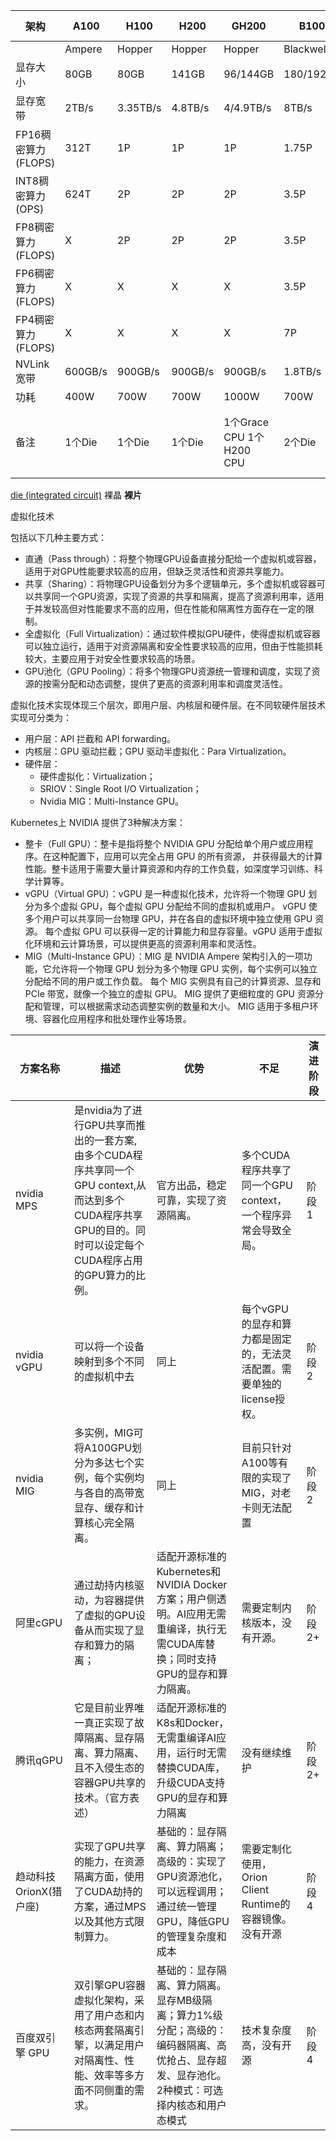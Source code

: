 <!-- markdownlint-disable MD041 -->

| 架构 | A100 | H100 | H200 | GH200 | B100 | B200 | Full B200 | GB200 |
| --- | --- | --- | --- | --- | --- | --- | --- | --- |
|  | Ampere | Hopper | Hopper | Hopper | Blackwell | Blackwell | Blackwell | Blackwell |
| 显存大小 | 80GB | 80GB | 141GB | 96/144GB | 180/192GB | 180/192GB | 192GB | 384GB |
| 显存宽带 | 2TB/s | 3.35TB/s | 4.8TB/s | 4/4.9TB/s | 8TB/s | 8TB/s | 8TB/s | 16TB/s |
| FP16稠密算力(FLOPS) | 312T | 1P | 1P | 1P | 1.75P | 2.25P | 2.5P | 5P |
| INT8稠密算力(OPS) | 624T | 2P | 2P | 2P | 3.5P | 4.5P | 5P | 10P |
| FP8稠密算力(FLOPS) | X | 2P | 2P | 2P | 3.5P | 4.5P | 5P | 10P |
| FP6稠密算力(FLOPS) | X | X | X | X | 3.5P | 4.5P | 5P | 10P |
| FP4稠密算力(FLOPS) | X | X | X | X | 7P | 9P | 10P | 20P |
| NVLink宽带 | 600GB/s | 900GB/s | 900GB/s | 900GB/s | 1.8TB/s | 1.8TB/s | 1.8TB/s | 3.6TB/s |
| 功耗 | 400W | 700W | 700W | 1000W | 700W | 1000W | 1200W | 2700W |
| 备注 | 1个Die | 1个Die | 1个Die | 1个Grace CPU 1个H200 CPU | 2个Die  | 2个Die | 2个Die | 1个Grace CPU 2个Blackwell CPU |

[die (integrated circuit)](https://en.wikipedia.org/wiki/Die_(integrated_circuit))  裸晶 **裸片**

虚拟化技术

包括以下几种主要方式：

- 直通（Pass through）：将整个物理GPU设备直接分配给一个虚拟机或容器，适用于对GPU性能要求较高的应用，但缺乏灵活性和资源共享能力。
- 共享（Sharing）：将物理GPU设备划分为多个逻辑单元，多个虚拟机或容器可以共享同一个GPU资源，实现了资源的共享和隔离，提高了资源利用率，适用于并发较高但对性能要求不高的应用，但在性能和隔离性方面存在一定的限制。
- 全虚拟化（Full Virtualization）：通过软件模拟GPU硬件，使得虚拟机或容器可以独立运行，适用于对资源隔离和安全性要求较高的应用，但由于性能损耗较大，主要应用于对安全性要求较高的场景。
- GPU池化（GPU Pooling）：将多个物理GPU资源统一管理和调度，实现了资源的按需分配和动态调整，提供了更高的资源利用率和调度灵活性。

虚拟化技术实现体现三个层次，即用户层、内核层和硬件层。在不同软硬件层技术实现可分类为：

- 用户层：API 拦截和 API forwarding。
- 内核层：GPU 驱动拦截；GPU 驱动半虚拟化：Para Virtualization。
- 硬件层：
  - 硬件虚拟化：Virtualization；
  - SRIOV：Single Root I/O Virtualization；
  - Nvidia MIG：Multi-Instance GPU。

Kubernetes上 NVIDIA 提供了3种解决方案：

- 整卡（Full GPU）：整卡是指将整个 NVIDIA GPU 分配给单个用户或应用程序。在这种配置下，应用可以完全占用 GPU 的所有资源， 并获得最大的计算性能。整卡适用于需要大量计算资源和内存的工作负载，如深度学习训练、科学计算等。
- vGPU（Virtual GPU）：vGPU 是一种虚拟化技术，允许将一个物理 GPU 划分为多个虚拟 GPU，每个虚拟 GPU 分配给不同的虚拟机或用户。 vGPU 使多个用户可以共享同一台物理 GPU，并在各自的虚拟环境中独立使用 GPU 资源。 每个虚拟 GPU 可以获得一定的计算能力和显存容量。vGPU 适用于虚拟化环境和云计算场景，可以提供更高的资源利用率和灵活性。
- MIG（Multi-Instance GPU）：MIG 是 NVIDIA Ampere 架构引入的一项功能，它允许将一个物理 GPU 划分为多个物理 GPU 实例，每个实例可以独立分配给不同的用户或工作负载。 每个 MIG 实例具有自己的计算资源、显存和 PCIe 带宽，就像一个独立的虚拟 GPU。 MIG 提供了更细粒度的 GPU 资源分配和管理，可以根据需求动态调整实例的数量和大小。 MIG 适用于多租户环境、容器化应用程序和批处理作业等场景。

| 方案名称 | 描述 | 优势 | 不足 | 演进阶段 |
| --- | --- | --- | --- | --- |
| nvidia MPS | 是nvidia为了进行GPU共享而推出的一套方案,由多个CUDA程序共享同一个GPU context,从而达到多个CUDA程序共享GPU的目的。同时可以设定每个CUDA程序占用的GPU算力的比例。 | 官方出品，稳定可靠，实现了资源隔离。 | 多个CUDA程序共享了同一个GPU context，一个程序异常会导致全局。 | 阶段1 |
| nvidia vGPU | 可以将一个设备映射到多个不同的虚拟机中去 | 同上 | 每个vGPU的显存和算力都是固定的，无法灵活配置。需要单独的license授权。 | 阶段2 |
| nvidia MIG | 多实例，MIG可将A100GPU划分为多达七个实例，每个实例均与各自的高带宽显存、缓存和计算核心完全隔离。 | 同上 | 目前只针对A100等有限的实现了MIG，对老卡则无法配置 | 阶段2 |
| 阿里cGPU | 通过劫持内核驱动，为容器提供了虚拟的GPU设备从而实现了显存和算力的隔离； | 适配开源标准的Kubernetes和NVIDIA Docker方案；用户侧透明。AI应用无需重编译，执行无需CUDA库替换；同时支持GPU的显存和算力隔离。 | 需要定制内核版本，没有开源。 | 阶段2+ |
| 腾讯qGPU | 它是目前业界唯一真正实现了故障隔离、显存隔离、算力隔离、且不入侵生态的容器GPU共享的技术。（官方表述） | 适配开源标准的K8s和Docker，无需重编译AI应用，运行时无需替换CUDA库，升级CUDA支持GPU的显存和算力隔离 | 没有继续维护 | 阶段2+ |
| 趋动科技 OrionX(猎户座) | 实现了GPU共享的能力，在资源隔离方面，使用了CUDA劫持的方案，通过MPS以及其他方式限制算力。 | 基础的：显存隔离、算力隔离；高级的：实现了GPU资源池化，可以远程调用；通过统一管理GPU，降低GPU的管理复杂度和成本 | 需要定制化使用，Orion Client Runtime的容器镜像。没有开源 | 阶段4 |
| 百度双引擎 GPU | 双引擎GPU容器虚拟化架构，采用了用户态和内核态两套隔离引擎，以满足用户对隔离性、性能、效率等多方面不同侧重的需求。 | 基础的：显存隔离、算力隔离。显存MB级隔离；算力1%级分配；高级的：编码器隔离、高优抢占、显存超发、显存池化。2种模式：可选择内核态和用户态模式 | 技术复杂度高，没有开源 | 阶段4 |
